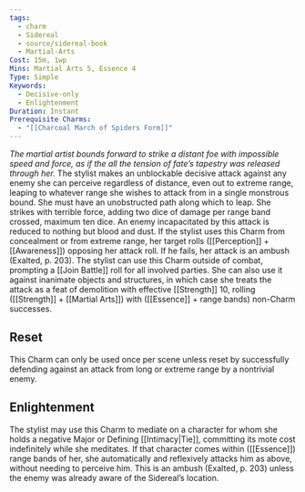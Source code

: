 ```yaml
---
tags:
  - charm
  - Sidereal
  - source/sidereal-book
  - Martial-Arts
Cost: 15m, 1wp
Mins: Martial Arts 5, Essence 4
Type: Simple
Keywords:
  - Decisive-only
  - Enlightenment
Duration: Instant
Prerequisite Charms:
  - "[[Charcoal March of Spiders Form]]"
---
```

*The martial artist bounds forward to strike a distant foe with impossible speed and force, as if the all the tension of fate’s tapestry was released through her.*
The stylist makes an unblockable decisive attack against any enemy she can perceive regardless of distance, even out to extreme range, leaping to whatever range she wishes to attack from in a single monstrous bound. She must have an unobstructed path along which to leap. She strikes with terrible force, adding two dice of damage per range band crossed, maximum ten dice. An enemy incapacitated by this attack is reduced to nothing but blood and dust. If the stylist uses this Charm from concealment or from extreme range, her target rolls ([[Perception]] + [[Awareness]]) opposing her attack roll. If he fails, her attack is an ambush (Exalted, p. 203). The stylist can use this Charm outside of combat, prompting a [[Join Battle]] roll for all involved parties. She can also use it against inanimate objects and structures, in which case she treats the attack as a feat of demolition with effective [[Strength]] 10, rolling ([[Strength]] + [[Martial Arts]]) with ([[Essence]] + range bands) non-Charm successes.
## Reset
This Charm can only be used once per scene unless reset by successfully defending against an attack from long or extreme range by a nontrivial enemy. 
## Enlightenment
The stylist may use this Charm to mediate on a character for whom she holds a negative Major or Defining [[Intimacy|Tie]], committing its mote cost indefinitely while she meditates. If that character comes within ([[Essence]]) range bands of her, she automatically and reflexively attacks him as above, without needing to perceive him. This is an ambush (Exalted, p. 203) unless the enemy was already aware of the Sidereal’s location.